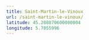```yaml
---
title: Saint-Martin-le-Vinoux
url: /saint-martin-le-vinoux/
latitude: 45.208870600000004
longitude: 5.7055996
---
```

